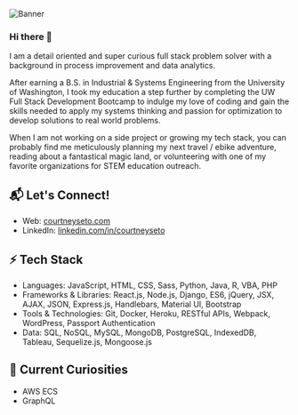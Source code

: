 <!--
**setocourtney/setocourtney** is a ✨ _special_ ✨ repository because its `README.md` (this file) appears on your GitHub profile.

Here are some ideas to get you started:

- 🔭 I’m currently working on ...
- 🌱 I’m currently learning ...
- 👯 I’m looking to collaborate on ...
- 🤔 I’m looking for help with ...
- 💬 Ask me about ...
- 📫 How to reach me: ...
- 😄 Pronouns: ...
- ⚡ Fun fact: ...
-->

![Banner](https://res.cloudinary.com/courtney-seto/image/upload/v1596584555/github-banner_zacieu.png)

### Hi there 👋

I am a detail oriented and super curious full stack problem solver with a background in process improvement and data analytics.

After earning a B.S. in Industrial & Systems Engineering from the University of Washington, I took my education a step further by completing the UW Full Stack Development Bootcamp to indulge my love of coding and gain the skills needed to apply my systems thinking and passion for optimization to develop solutions to real world problems.

When I am not working on a side project or growing my tech stack, you can probably find me meticulously planning my next travel / ebike adventure, reading about a fantastical magic land, or volunteering with one of my favorite organizations for STEM education outreach.

## 📬 Let's Connect!

* Web: [courtneyseto.com](https://www.courtneyseto.com)
* LinkedIn: [linkedin.com/in/courtneyseto](linkedin.com/in/courtneyseto)

## ⚡ Tech Stack

* Languages: JavaScript, HTML, CSS, Sass, Python, Java, R, VBA, PHP
* Frameworks & Libraries: React.js, Node.js, Django, ES6, jQuery, JSX, AJAX, JSON, Express.js, Handlebars, Material UI, Bootstrap
* Tools & Technologies: Git, Docker, Heroku, RESTful APIs, Webpack, WordPress, Passport Authentication
* Data: SQL, NoSQL, MySQL, MongoDB, PostgreSQL, IndexedDB, Tableau, Sequelize.js, Mongoose.js 

## 🌱 Current Curiosities

* AWS ECS
* GraphQL
